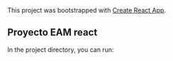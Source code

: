 This project was bootstrapped with [Create React App](https://github.com/facebook/create-react-app).

## Proyecto EAM react

In the project directory, you can run:

